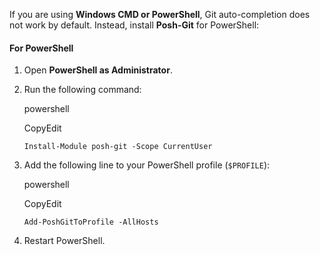 If you are using **Windows CMD or PowerShell**, Git auto-completion does not work by default. Instead, install **Posh-Git** for PowerShell:

#### **For PowerShell**

1. Open **PowerShell as Administrator**.
    
2. Run the following command:
    
    powershell
    
    CopyEdit
    
    `Install-Module posh-git -Scope CurrentUser`
    
3. Add the following line to your PowerShell profile (`$PROFILE`):
    
    powershell
    
    CopyEdit
    
    `Add-PoshGitToProfile -AllHosts`
    
4. Restart PowerShell.